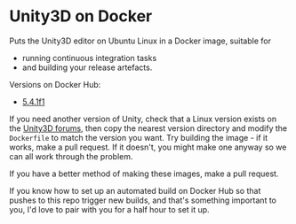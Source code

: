 # Unity3D on Docker

Puts the Unity3D editor on Ubuntu Linux in a Docker image, suitable for

* running continuous integration tasks
* and building your release artefacts.

Versions on Docker Hub:

* [5.4.1f1][541f1]

If you need another version of Unity, check that a Linux version exists
on the [Unity3D forums][uty0], then copy the nearest version directory
and modify the `Dockerfile` to match the version you want. Try building
the image - if it works, make a pull request. If it doesn't, you might
make one anyway so we can all work through the problem.

If you have a better method of making these images, make a pull request.

If you know how to set up an automated build on Docker Hub so that
pushes to this repo trigger new builds, and that's something important
to you, I'd love to pair with you for a half hour to set it up.

[uty0]: http://forum.unity3d.com/threads/unity-on-linux-release-notes-and-known-issues.350256/
[541f1]: https://hub.docker.com/r/mysteriouspants/unity-5.4.1f1/
